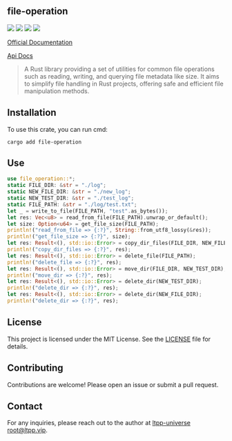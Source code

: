 ## file-operation

[![](https://img.shields.io/crates/v/file-operation.svg)](https://crates.io/crates/file-operation)
[![](https://docs.rs/file-operation/badge.svg)](https://docs.rs/file-operation)
[![](https://img.shields.io/crates/l/file-operation.svg)](./LICENSE)
[![](https://github.com/ltpp-universe/file-operation/workflows/Rust/badge.svg)](https://github.com/ltpp-universe/file-operation/actions?query=workflow:Rust)

[Official Documentation](https://docs.ltpp.vip/file-operation/)

[Api Docs](https://docs.rs/file-operation/latest/file_operation/)

> A Rust library providing a set of utilities for common file operations such as reading, writing, and querying file metadata like size. It aims to simplify file handling in Rust projects, offering safe and efficient file manipulation methods.

## Installation

To use this crate, you can run cmd:

```shell
cargo add file-operation
```

## Use

```rust
use file_operation::*;
static FILE_DIR: &str = "./log";
static NEW_FILE_DIR: &str = "./new_log";
static NEW_TEST_DIR: &str = "./test_log";
static FILE_PATH: &str = "./log/test.txt";
let _ = write_to_file(FILE_PATH, "test".as_bytes());
let res: Vec<u8> = read_from_file(FILE_PATH).unwrap_or_default();
let size: Option<u64> = get_file_size(FILE_PATH);
println!("read_from_file => {:?}", String::from_utf8_lossy(&res));
println!("get_file_size => {:?}", size);
let res: Result<(), std::io::Error> = copy_dir_files(FILE_DIR, NEW_FILE_DIR);
println!("copy_dir_files => {:?}", res);
let res: Result<(), std::io::Error> = delete_file(FILE_PATH);
println!("delete_file => {:?}", res);
let res: Result<(), std::io::Error> = move_dir(FILE_DIR, NEW_TEST_DIR);
println!("move_dir => {:?}", res);
let res: Result<(), std::io::Error> = delete_dir(NEW_TEST_DIR);
println!("delete_dir => {:?}", res);
let res: Result<(), std::io::Error> = delete_dir(NEW_FILE_DIR);
println!("delete_dir => {:?}", res);
```

## License

This project is licensed under the MIT License. See the [LICENSE](LICENSE) file for details.

## Contributing

Contributions are welcome! Please open an issue or submit a pull request.

## Contact

For any inquiries, please reach out to the author at [ltpp-universe <root@ltpp.vip>](mailto:root@ltpp.vip).
